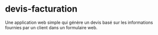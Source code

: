 # devis-facturation
Une application web simple qui génère un devis basé sur les informations fournies par un client dans un formulaire web.

